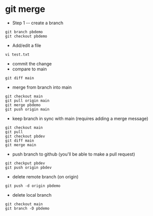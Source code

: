 
# git merge

* Step 1 -- create a branch
```
git branch pbdemo
git checkout pbdemo
```
* Add/edit a file
```
vi test.txt
```
* commit the change
* compare to main
```
git diff main
```
* merge from branch into main
```
git checkout main
git pull origin main
git merge pbdemo
git push origin main
```
* keep branch in sync with main (requires adding a merge message)
```
git checkout main
git pull
git checkout pbdev
git diff main
git merge main
```
* push branch to github (you'll be able to make a pull request)
```
git checkput pbdev
git push origin pbdev
```
* delete remote branch (on origin)
```
git push -d origin pbdemo
```
* delete local branch
```
git checkout main
git branch -D pbdemo
```
